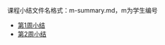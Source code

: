 课程小结文件名格式：m-summary.md，m为学生编号

- [第1周小结](../Study-Memo/50-Day1.md)
- [第2周小结](../Study-Memo/50-Day2.md)